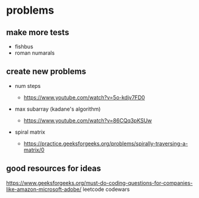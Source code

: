 # problems

## make more tests

- fishbus
- roman numarals

## create new problems

- num steps

  - https://www.youtube.com/watch?v=5o-kdjv7FD0

- max subarray (kadane's algorithm)

  - https://www.youtube.com/watch?v=86CQq3pKSUw

- spiral matrix
  - https://practice.geeksforgeeks.org/problems/spirally-traversing-a-matrix/0

## good resources for ideas

https://www.geeksforgeeks.org/must-do-coding-questions-for-companies-like-amazon-microsoft-adobe/
leetcode
codewars
